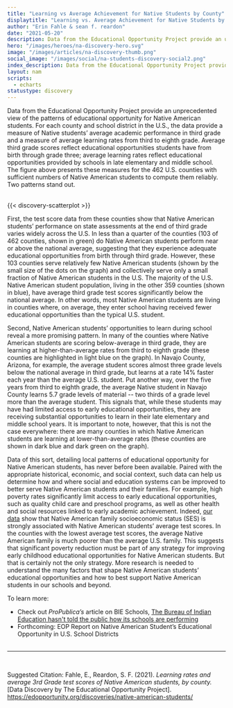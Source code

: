 ```yaml
---
title: "Learning vs Average Achievement for Native Students by County"
displaytitle: "Learning vs. Average Achievement for Native Students by County"
author: "Erin Fahle & sean f. reardon"
date: "2021-05-20"
description: Data from the Educational Opportunity Project provide an unprecedented view of the patterns of educational opportunity for Native American students.
hero: "/images/heroes/na-discovery-hero.svg"
image: "/images/articles/na-discovery-thumb.png"
social_image: "/images/social/na-students-discovery-social2.png"
index_description: Data from the Educational Opportunity Project provide an unprecedented view of the patterns of educational opportunity for Native American students. For each county and school district in the U.S., the data provide a measure of Native students’ average academic performance in third grade and a measure of average learning rates from third to eighth grade. Average third grade scores reflect educational opportunities students have from birth through grade three; average learning rates reflect educational opportunities provided by schools in late elementary and middle school. The figure below presents these measures for the 462 U.S. counties with sufficient numbers of Native American students to compute them reliably. Two patterns stand out.
layout: nam
scripts:
  - echarts
statustype: discovery
---
```

<span class="drop-cap">D</span>ata from the Educational Opportunity Project provide an unprecedented view of the patterns of educational opportunity for Native American students. For each county and school district in the U.S., the data provide a measure of Native students’ average academic performance in third grade and a measure of average learning rates from third to eighth grade. Average third grade scores reflect educational opportunities students have from birth through grade three; average learning rates reflect educational opportunities provided by schools in late elementary and middle school. The figure above presents these measures for the 462 U.S. counties with sufficient numbers of Native American students to compute them reliably. Two patterns stand out.
<br/>
<br/>

<div class="visual__canvas">
  {{< discovery-scatterplot >}}
</div>


First, the test score data from these counties show that Native American students’ performance on state assessments at the end of third grade varies widely across the U.S. In less than a quarter of the counties (103 of 462 counties, shown in green) do Native American students perform near or above the national average, suggesting that they experience adequate educational opportunities from birth through third grade. However, these 103 counties serve relatively few Native American students (shown by the small size of the dots on the graph) and collectively serve only a small fraction of Native American students in the U.S. The majority of the U.S. Native American student population, living in the other 359 counties (shown in blue), have average third grade test scores significantly below the national average. In other words, most Native American students are living in counties where, on average, they enter school having received fewer educational opportunities than the typical U.S. student. 

Second, Native American students’ opportunities to learn during school reveal a more promising pattern. In many of the counties where Native American students are scoring below-average in third grade, they are learning at higher-than-average rates from third to eighth grade (these counties are highlighted in light blue on the graph). In Navajo County, Arizona, for example, the average student scores almost three grade levels below the national average in third grade, but learns at a rate 14% faster each year than the average U.S. student. Put another way, over the five years from third to eighth grade, the average Native student in Navajo County learns 5.7 grade levels of material -- two thirds of a grade level more than the average student. This signals that, while these students may have had limited access to early educational opportunities, they are receiving substantial opportunities to learn in their late elementary and middle school years. It is important to note, however, that this is not the case everywhere: there are many counties in which Native American students are learning at lower-than-average rates (these counties are shown in dark blue and dark green on the graph).

Data of this sort, detailing local patterns of educational opportunity for Native American students, has never before been available. Paired with the appropriate historical, economic, and social context, such data can help us determine how and where social and education systems can be improved to better serve Native American students and their families. For example, high poverty rates significantly limit access to early educational opportunities, such as quality child care and preschool programs, as well as other health and social resources linked to early academic achievement. Indeed, <a href="https://edopportunity.org/explorer/#/chart/none/counties/avg/ses/i/3.15/37.39/-96.78/">our data</a> show that Native American family socioeconomic status (SES) is strongly associated with Native American students’ average test scores. In the counties with the lowest average test scores, the average Native American family is much poorer than the average U.S. family. This suggests that significant poverty reduction must be part of any strategy for improving early childhood educational opportunities for Native American students. But that is certainly not the only strategy. More research is needed to understand the many factors that shape Native American students’ educational opportunities and how to best support Native American students in our schools and beyond. 


To learn more:

- Check out _ProPublica’s_ article on BIE Schools, <a href="https://www.propublica.org/article/the-bureau-of-indian-information-hasnt-told-the-public-how-its-schools-are-performing" target="_blank" rel="noopener noreferrer">The Bureau of Indian Education hasn't told the public how its schools are performing</a>
- Forthcoming: EOP Report on Native American Student’s Educational Opportunity in U.S. School Districts
<br /><br />
<hr>
<br />

Suggested Citation:
Fahle, E., Reardon, S. F. (2021). _Learning rates and average 3rd Grade test scores of Native American students, by county._ [Data Discovery by The Educational Opportunity Project]. https://edopportunity.org/discoveries/native-american-students/


